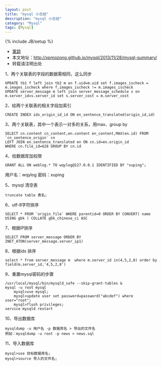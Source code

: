 ```yaml
---
layout: post
title: "mysql 小总结"
description: "mysql 小总结"
category: "Mysql"
tags: [Mysql]
---
```

{% include JB/setup %}

*	<a href="http://weibo.com/xpmozong" target="blank">寞踪</a>
*	本文地址：http://xpmozong.github.io/mysql/2013/11/28/mysql-summary/
*	转载请注明出处

1、两个关联表的字段的数据需相同，这么同步

    UPDATE tb1 f left join tb2 m on f.uid=m.uid set f.images_ischeck = m.images_ischeck where f.images_ischeck != m.images_ischeck
    UPDATE server_message m left join server_message_schedule s on m.server_id=s.server_id set s.server_cost = m.server_cost

2、给两个关联表的相关字段加索引

    CREATE INDEX idx_origin_id_id ON en_sentence_translated(origin_id,id)

3、两个关联表，其中一个表示一对多的关系，用max、group by

    SELECT cn.content cn_content,en.content en_content,MAX(en.id) FROM `cn_sentence_origin` cn
    LEFT JOIN en_sentence_translated en ON cn.id=en.origin_id 
    WHERE cn.file_id=628 GROUP BY cn.id

4、给数据库加权限

    GRANT ALL ON weblog.* TO wqylog@127.0.0.1 IDENTIFIED BY "xuping";

用户名：wqylog  密码：xuping

5、mysql 清空表

    truncate table 表名;

6、utf-8字符排序

    SELECT * FROM `origin_file` WHERE parentid=0 ORDER BY CONVERT( name USING gbk ) COLLATE gbk_chinese_ci ASC

7、根据IP排序

    SELECT FROM server_message ORDER BY INET_ATON(server_message.server_ip1)

8、根据ids 排序

    select * from server_message m  where m.server_id in(4,5,2,8) order by field(m.server_id,'4,5,2,8')

9、重置mysql密码的步骤

    /usr/local/mysql/bin/mysqld_safe --skip-grant-tables &
    mysql -u root mysql
        mysql>use mysql;
        mysql>update user set password=password("abcdef") where user="root";
        mysql>flush privileges;
    service mysqld restart

10、导出数据库
    
    mysqldump -u 用户名 -p 数据库名 > 导出的文件名
    例如：mysqldump -u root -p news > news.sql

11、导入数据库

    mysql>use 目标数据库名;
    mysql>source 导入的文件名;

